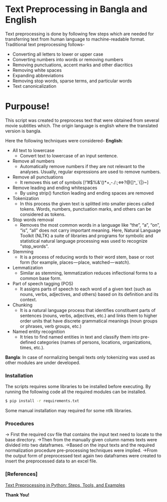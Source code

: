 # Text Preprocessing in Bangla and English
Text preprocessing is done by following few steps which are needed for transferring text from human language to machine-readable format. Traditional text preprocessing follows-
- Converting all letters to lower or upper case
- Converting numbers into words or removing numbers
- Removing punctuations, accent marks and other diacritics
- Removing white spaces
- Expanding abbreviations
- Removing stop words, sparse terms, and particular words
- Text canonicalization


# Purpouse!
This script was created to preprocess text that were obtained from several movie subtitles which. The origin language is english where the translated version is bangla.

Here the following techniques were considered-
**English**:
  - All text to lowercase
    - Convert text to lowercase of an input sentence. 
  - Remove all numbers
    - Automatically remove numbers if they are not relevant to the analyses. Usually, regular expressions are used to remove numbers.
  - Remove all punctuations
    - It removes this set of symbols [!”#$%&’()*+,-./:;<=>?@[\]^_`{|}~] 
  - Remove leading and ending whitespaces
    - By using strip() function leading and ending spaces are removed
  - Tokenization
    - In this process the given text is splitted into smaller pieces called tokens. Words, numbers, punctuation marks, and others can be considered as tokens. 
  - Stop words removal
    - Removes the most common words in a language like “the”, “a”, “on”, “is”, “all” does not carry important meaning. Here, Natural Language Toolkit (NLTK) a suite of libraries and programs for symbolic and statistical natural language processing was used to recognize "stop_words".
  - Stemming
    - It is a process of reducing words to their word stem, base or root form (for example, places — place, watched — watch). 
  - Lemmatization
    - Similar as  stemming, lemmatization reduces inflectional forms to a common base form.
  - Part of speech tagging (POS)
    - It assigns parts of speech to each word of a given text (such as nouns, verbs, adjectives, and others) based on its definition and its context. 
  - Chunking
    - It is a natural language process that identifies constituent parts of sentences (nouns, verbs, adjectives, etc.) and links them to higher order units that have discrete grammatical meanings (noun groups or phrases, verb groups, etc.)
  - Named entity recognition
     - It tries to find named entities in text and classify them into pre-defined categories (names of persons, locations, organizations, times, etc.).

**Bangla**:
In case of normalizing bengali texts only tokenizing was used as other modules are under developed.

### Installation
The scripts requires some libraries to be installed before executing. By running the following code all the required modules can be installed.
```sh
$ pip install -r requirements.txt
```

Some manual installation may required for some ntlk libraries.
### Procedures

-> First the required csv file that contains the input text need to locate to the base directory.
->Then from the manually given column names texts were divided into two dataframes.
->Based on the input texts and the required normalization procedure pre-processing techniques were implied.
->From the output form of preprocessed text again two dataframes were created to insert the preprocessed data to an excel file.

### [References] 

[Text Preprocessing in Python: Steps, Tools, and Examples](https://www.medium.com/@datamonsters/text-preprocessing-in-python-steps-tools-and-examples-bf025f872908)

**Thank You!**

